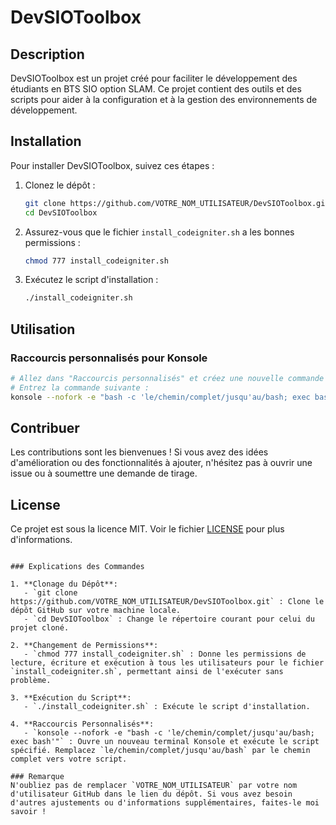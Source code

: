 
# DevSIOToolbox

## Description

DevSIOToolbox est un projet créé pour faciliter le développement des étudiants en BTS SIO option SLAM. Ce projet contient des outils et des scripts pour aider à la configuration et à la gestion des environnements de développement.

## Installation

Pour installer DevSIOToolbox, suivez ces étapes :

1. Clonez le dépôt :
    ```bash
    git clone https://github.com/VOTRE_NOM_UTILISATEUR/DevSIOToolbox.git
    cd DevSIOToolbox
    ```

2. Assurez-vous que le fichier `install_codeigniter.sh` a les bonnes permissions :
    ```bash
    chmod 777 install_codeigniter.sh
    ```

3. Exécutez le script d'installation :
    ```bash
    ./install_codeigniter.sh
    ```

## Utilisation

### Raccourcis personnalisés pour Konsole

```bash
# Allez dans "Raccourcis personnalisés" et créez une nouvelle commande avec un raccourci clavier de votre choix, dans l'onglet "Action"
# Entrez la commande suivante :
konsole --nofork -e "bash -c 'le/chemin/complet/jusqu'au/bash; exec bash'"
```

## Contribuer

Les contributions sont les bienvenues ! Si vous avez des idées d'amélioration ou des fonctionnalités à ajouter, n'hésitez pas à ouvrir une issue ou à soumettre une demande de tirage.

## License

Ce projet est sous la licence MIT. Voir le fichier [LICENSE](LICENSE) pour plus d'informations.
```

### Explications des Commandes

1. **Clonage du Dépôt**: 
   - `git clone https://github.com/VOTRE_NOM_UTILISATEUR/DevSIOToolbox.git` : Clone le dépôt GitHub sur votre machine locale.
   - `cd DevSIOToolbox` : Change le répertoire courant pour celui du projet cloné.

2. **Changement de Permissions**: 
   - `chmod 777 install_codeigniter.sh` : Donne les permissions de lecture, écriture et exécution à tous les utilisateurs pour le fichier `install_codeigniter.sh`, permettant ainsi de l'exécuter sans problème.

3. **Exécution du Script**: 
   - `./install_codeigniter.sh` : Exécute le script d'installation.

4. **Raccourcis Personnalisés**:
   - `konsole --nofork -e "bash -c 'le/chemin/complet/jusqu'au/bash; exec bash'"` : Ouvre un nouveau terminal Konsole et exécute le script spécifié. Remplacez `le/chemin/complet/jusqu'au/bash` par le chemin complet vers votre script.

### Remarque
N'oubliez pas de remplacer `VOTRE_NOM_UTILISATEUR` par votre nom d'utilisateur GitHub dans le lien du dépôt. Si vous avez besoin d'autres ajustements ou d'informations supplémentaires, faites-le moi savoir !
